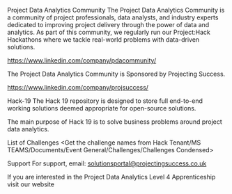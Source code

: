 Project Data Analytics Community
The Project Data Analytics Community is a community of project professionals, data analysts, and industry experts dedicated to improving project delivery through the power of data and analytics. As part of this community, we regularly run our Project:Hack Hackathons where we tackle real-world problems with data-driven solutions.

https://www.linkedin.com/company/pdacommunity/

The Project Data Analytics Community is Sponsored by Projecting Success.

https://www.linkedin.com/company/projsuccess/

Hack-19
The Hack 19 repository is designed to store full end-to-end working solutions deemed appropriate for open-source solutions.

The main purpose of Hack 19 is to solve business problems around project data analytics.

List of Challenges
<Get the challenge names from Hack Tenant/MS TEAMS/Documents/Event General/Challenges/Challenges Condensed>

Support
For support, email: solutionsportal@projectingsuccess.co.uk

If you are interested in the Project Data Analytics Level 4 Apprenticeship visit our website
